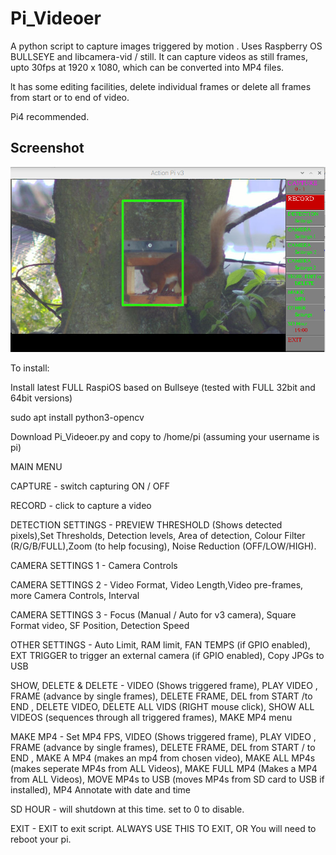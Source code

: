 # Pi_Videoer

A python script to capture images triggered by motion . Uses Raspberry OS BULLSEYE and libcamera-vid / still.
It can capture videos as still frames, upto 30fps at 1920 x 1080, which can be converted into MP4 files.

lt has some editing facilities, delete individual frames or delete all frames from start or to end of video.

Pi4 recommended.

## Screenshot

![screenshot](screen002.jpg)

To install:

Install latest FULL RaspiOS based on Bullseye (tested with FULL 32bit and 64bit versions)

sudo apt install python3-opencv

Download Pi_Videoer.py and copy to /home/pi (assuming your username is pi)

MAIN MENU

CAPTURE - switch capturing ON / OFF

RECORD  - click to capture a video

DETECTION SETTINGS - PREVIEW THRESHOLD (Shows detected pixels),Set Thresholds, Detection levels, Area of detection, Colour Filter (R/G/B/FULL),Zoom (to help focusing), Noise Reduction (OFF/LOW/HIGH).

CAMERA SETTINGS 1 -  Camera Controls

CAMERA SETTINGS 2 - Video Format, Video Length,Video pre-frames, more Camera Controls, Interval

CAMERA SETTINGS 3 -  Focus (Manual / Auto for v3 camera), Square Format video, SF Position, Detection Speed

OTHER SETTINGS    - Auto Limit, RAM limit, FAN TEMPS (if GPIO enabled), EXT TRIGGER to trigger an external camera (if GPIO enabled), Copy JPGs to USB

SHOW, DELETE & DELETE     - VIDEO (Shows triggered frame), PLAY VIDEO , FRAME (advance by single frames), DELETE FRAME, DEL from START /to END , DELETE VIDEO, DELETE ALL VIDS (RIGHT mouse click), SHOW ALL VIDEOS (sequences through all triggered frames), MAKE MP4 menu

MAKE MP4  - Set MP4 FPS, VIDEO (Shows triggered frame), PLAY VIDEO , FRAME (advance by single frames), DELETE FRAME, DEL from START / to END , MAKE A MP4 (makes an mp4 from chosen video), MAKE ALL MP4s (makes seperate MP4s from ALL Videos), MAKE FULL MP4 (Makes a MP4 from ALL Videos), MOVE MP4s to USB (moves MP4s from SD card to USB if installed), MP4 Annotate with date and time

SD HOUR - will shutdown at this time. set to 0 to disable.

EXIT - EXIT to exit script. ALWAYS USE THIS TO EXIT, OR You will need to reboot your pi.
